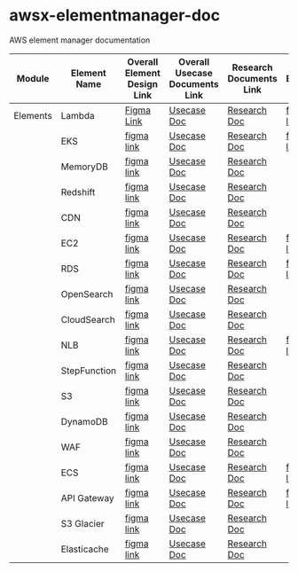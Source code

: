 # awsx-elementmanager-doc
AWS element manager documentation





| Module | Element Name | Overall Element Design Link | Overall Usecase Documents Link | Research Documents Link | Single Element Link| Single Element Usecase Link
|----------|----------|----------|----------|----------|----------|----------|
| Elements | Lambda |[Figma Link](https://www.figma.com/proto/mSwpmnkmrqHXX6AkzXzbtC/Aws-Elements?page-id=9401%3A52769&type=design&node-id=10603-60789&viewport=373%2C552%2C0.06&t=a5ok2uoyWPEIQFl9-1&scaling=scale-down-width&starting-point-node-id=10603%3A60789&mode=design)| [Usecase Doc](https://synectiksinc-my.sharepoint.com/:w:/g/personal/quddus_mohammed_synectiks_com/EciUNUq6xc1CmjFExxOP52oBEEm8pKrOSmkRha60ZntDEw?e=7geolw)| [Research Doc](https://synectiksinc-my.sharepoint.com/:w:/g/personal/quddus_mohammed_synectiks_com/ERTLge719TZBpV8xY_fh5l4BnHhnZD3kaGlOCWvvotVIlA?e=aY2MkE) |[figma link](https://www.figma.com/proto/mSwpmnkmrqHXX6AkzXzbtC/Aws-Elements?page-id=9401%3A52769&type=design&node-id=31080-68050&viewport=373%2C552%2C0.06&t=a5ok2uoyWPEIQFl9-1&scaling=scale-down-width&starting-point-node-id=10603%3A60789&mode=design) | [SRE Doc](https://synectiksinc-my.sharepoint.com/:w:/g/personal/quddus_mohammed_synectiks_com/ES-awejpct5ChiQxTk023DkBjz7-QVtueWlErUURUUaoAw?e=r9auCB)|
|  | EKS | [figma link](https://www.figma.com/proto/mSwpmnkmrqHXX6AkzXzbtC/Aws-Elements?page-id=12227%3A62321&type=design&node-id=12496-79593&viewport=-588%2C825%2C0.32&t=GUblYNOFXFVDDj6p-1&scaling=min-zoom&starting-point-node-id=12455%3A71734&mode=design) | [Usecase Doc](https://synectiksinc-my.sharepoint.com/:w:/g/personal/quddus_mohammed_synectiks_com/EdhtIJm0CJNOrh3IuyJQhwMBHLfdc6hvG57oS8vaVgRPzg?e=nJ2zxx) | [Research Doc](https://synectiksinc-my.sharepoint.com/:w:/g/personal/quddus_mohammed_synectiks_com/EY6SOy0vL8xOj8Kuee13h38B85LR9bGpa4ZsTsSeVOH8wQ?e=QObUqK) | [figma link](https://www.figma.com/proto/mSwpmnkmrqHXX6AkzXzbtC/Aws-Elements?page-id=12227%3A62321&type=design&node-id=28548-28911&viewport=-2216%2C711%2C0.12&t=LSUbwirrKiN4QmNy-1&scaling=min-zoom&starting-point-node-id=12455%3A71734&mode=design) | [SRE Doc](https://synectiksinc-my.sharepoint.com/:w:/g/personal/quddus_mohammed_synectiks_com/EbriNmdOF9JOnkPS-m2b-rkBLkcHXXPCRhKtV7H1xWSn7Q?e=4LcNKq)|
|  | MemoryDB | [figma link](https://www.figma.com/proto/mSwpmnkmrqHXX6AkzXzbtC/Aws-Elements?page-id=23279%3A11655&type=design&node-id=23279-11656&viewport=4078%2C1082%2C0.64&t=1I3wGiHFO2NTXFaN-1&scaling=min-zoom&starting-point-node-id=23279%3A11656&mode=design) |  [Usecase Doc](https://synectiksinc-my.sharepoint.com/:w:/g/personal/quddus_mohammed_synectiks_com/EUYp9xPFPEZBlgqbog3dnvkBBS9ZnsG8VpCwboB0cM4aHw?e=C6hrPn) | [Research Doc](https://synectiksinc-my.sharepoint.com/:w:/g/personal/quddus_mohammed_synectiks_com/ERjubKlwUIpNtH8xosawK3MBf-Y-gpfk666auFuqcLEVKg?e=jSNlfF) |  |
|  | Redshift | [figma link](https://www.figma.com/proto/mSwpmnkmrqHXX6AkzXzbtC/Aws-Elements?page-id=26525%3A12780&type=design&node-id=26525-12782&viewport=1457%2C339%2C0.11&t=6OvarMb4Wc3O4cZL-1&scaling=min-zoom&mode=design) | [Usecase Doc](https://synectiksinc-my.sharepoint.com/:w:/g/personal/quddus_mohammed_synectiks_com/EQNqLdsK2IVAgy_bYgIU3TUBE8xmsELqyInve21PcPAyWA?e=FF0QCa) | [Research Doc](https://synectiksinc-my.sharepoint.com/:w:/g/personal/quddus_mohammed_synectiks_com/EURe0jIS4zNKkkFs7XRNCoYB7q8J1Ntp9ZgCG-pXq7esag?e=9pVd0v) |  |
|  | CDN | [figma link](https://www.figma.com/proto/mSwpmnkmrqHXX6AkzXzbtC/Aws-Elements?page-id=12227%3A62323&type=design&node-id=15697-117688&viewport=-185%2C1877%2C0.12&t=v49tf0tMxR8GzJXf-1&scaling=min-zoom&starting-point-node-id=15697%3A118451&mode=design) | [Usecase Doc](https://synectiksinc-my.sharepoint.com/:w:/g/personal/quddus_mohammed_synectiks_com/EaBizCuEsTNFs2lTfTHAOJgBWRItyYOnW194T9LegYOcBA?e=AuhaOZ) | [Research Doc](https://synectiksinc-my.sharepoint.com/:w:/g/personal/quddus_mohammed_synectiks_com/EdxCwfvz5YlMh5BthzMj_6EBVNsmATZZCj8kvdjvJDpWIA?e=LT0WyV) |  | 
|  | EC2 | [figma link](https://www.figma.com/proto/mSwpmnkmrqHXX6AkzXzbtC/Aws-Elements?type=design&node-id=13381-80412&t=KPAxqWSxpk4SzKmY-1&scaling=min-zoom&page-id=12227%3A62322&mode=design) | [Usecase Doc](https://synectiksinc-my.sharepoint.com/:w:/r/personal/ashna_kagada_synectiks_com/Documents/AWS%20EC2%20use%20case.docx?d=wa5c8bc2d73e44f54bca2342895288fe9&csf=1&web=1&e=Oq3lgv) | [Research Doc](https://synectiksinc-my.sharepoint.com/:w:/r/personal/ashna_kagada_synectiks_com/Documents/AWS%20EC2%20Documentation.docx?d=w4884bd9c46d74a66988398221b8ede68&csf=1&web=1&e=bG0nDt) | [figma link](https://www.figma.com/proto/mSwpmnkmrqHXX6AkzXzbtC/Aws-Elements?page-id=28831%3A14248&type=design&node-id=28860-24205&viewport=7113%2C561%2C0.28&t=SUytv8LclOLk3pWV-1&scaling=min-zoom&starting-point-node-id=28860%3A24205&mode=design) | [SRE Doc](https://synectiksinc-my.sharepoint.com/:w:/g/personal/quddus_mohammed_synectiks_com/ESIerYotggxBt15BgBiATAUBGDf4no_U5eYnsBxN-XEwEA?e=AAecc5)|
|  | RDS | [figma link](https://www.figma.com/proto/mSwpmnkmrqHXX6AkzXzbtC/Aws-Elements?type=design&node-id=23039-46030&t=If3lh8G6YsqbPUkl-1&scaling=min-zoom&page-id=12227%3A62324&starting-point-node-id=26257%3A67422&mode=design) | [Usecase Doc](https://synectiksinc-my.sharepoint.com/:w:/g/personal/ashna_kagada_synectiks_com/EYuHw4plCIVOjCwUdBUn4h8BCJ9miqsYF3RwBQGYQ58P0w?e=HSIKVp) | [Research Doc](https://synectiksinc-my.sharepoint.com/:w:/g/personal/ashna_kagada_synectiks_com/EfeA52nzj31Dhi4aJYga6s4Bu-uugrZmiLTpKX0WGrizDg?e=vIGjVD)  | [figma link](https://www.figma.com/proto/mSwpmnkmrqHXX6AkzXzbtC/Aws-Elements?page-id=12227%3A62324&type=design&node-id=30150-20837&viewport=242%2C-1118%2C0.08&t=2pwkNfSxVwyH87QX-1&scaling=min-zoom&starting-point-node-id=26257%3A67422&mode=design)| [SRE Doc](https://synectiksinc-my.sharepoint.com/:w:/g/personal/ashna_kagada_synectiks_com/ETBwd3RAajJHpH2MPHIUZ_QBQ7WLvPNcCFFPAQ0wwsg4mA?e=2QZcKU)|
|  | OpenSearch | [figma link](https://www.figma.com/proto/mSwpmnkmrqHXX6AkzXzbtC/Aws-Elements?type=design&node-id=26525-28930&t=azfyeJPNpnauyZsA-1&scaling=min-zoom&page-id=26525%3A12781&mode=design) | [Usecase Doc](https://synectiksinc-my.sharepoint.com/:w:/g/personal/ashna_kagada_synectiks_com/Ea70HDgUyGhHkZwif18Uju0BbTSUWlhKgzGgq8YbWGuDGg?e=Ql7uVy) | [Research Doc](https://synectiksinc-my.sharepoint.com/:w:/g/personal/ashna_kagada_synectiks_com/EXsE3-ZQ2ABNh0jh1qCkJ7cBo4S3e0ZCf_Oc8k9JBjHfiw?e=K4R9TX)  | 
|  | CloudSearch | [figma link](https://www.figma.com/proto/mSwpmnkmrqHXX6AkzXzbtC/Aws-Elements?type=design&node-id=29932-44018&t=f2N2YdInnhQ5RbwK-1&scaling=scale-down-width&page-id=29932%3A26622&mode=design) |[Usecase Doc](https://synectiksinc-my.sharepoint.com/:w:/g/personal/ashna_kagada_synectiks_com/EZa5lQJd4BlHoP73_4pagwcBKvngAyawecekwP4o5SG-IA?e=I1BBYL) | [Research Doc](https://synectiksinc-my.sharepoint.com/:w:/g/personal/ashna_kagada_synectiks_com/EYHzttQmp8pEuHvV6znbhXIB4uV3NE7xG2qMHhLcS9RT0w?e=Nlb1I6) |  | 
|  | NLB | [figma link](https://www.figma.com/proto/mSwpmnkmrqHXX6AkzXzbtC/Aws-Elements?type=design&node-id=31607-31162&t=OgwTqBdXanRfHWIn-1&scaling=scale-down-width&page-id=31607%3A30016&mode=design) | [Usecase Doc](https://synectiksinc-my.sharepoint.com/:w:/g/personal/ashna_kagada_synectiks_com/ETgTkhaNIVpPmrR3HZ5tzmQBviDvPInwbTNveXTa49_f1g?e=wyBiAM) | [Research Doc](https://synectiksinc-my.sharepoint.com/:w:/g/personal/ashna_kagada_synectiks_com/ETwF51cXXL9LnJJFLpIiyswBPW1K52KiHART5wwt_qc8HQ?e=dh1mdi) |[figma link](https://www.figma.com/proto/mSwpmnkmrqHXX6AkzXzbtC/Aws-Elements?page-id=31607%3A30016&type=design&node-id=41127-24016&viewport=2795%2C-993%2C0.23&t=0ZOxHK0m5l2hNAfm-1&scaling=min-zoom&mode=design)|[SRE Doc](https://synectiksinc-my.sharepoint.com/:w:/g/personal/quddus_mohammed_synectiks_com/EeaHO7-BMtRBlFTfginr-LcBM0okfwf13iUKbgohg10ktg?e=7pVJzH) | 
|  | StepFunction | [figma link](https://www.figma.com/proto/mSwpmnkmrqHXX6AkzXzbtC/Aws-Elements?type=design&node-id=16694-118979&t=rgOkk50DTKvn1xZt-1&scaling=min-zoom&page-id=14289%3A99141&starting-point-node-id=16694%3A118979&mode=design) |[Usecase Doc](https://synectiksinc-my.sharepoint.com/:w:/g/personal/ashna_kagada_synectiks_com/EYn3UkPvomtEh0LTvPFlCzIBheyqVR8d55me69kQoVf1vw?e=VtmlE2) | [Research Doc](https://synectiksinc-my.sharepoint.com/:w:/g/personal/ashna_kagada_synectiks_com/EXMP3-5EjdZJnIt6XvOxDB0BHJtRJkxq4-ad6TFMkaDHLg?e=oyoP2I) |  | 
|  | S3 | [figma link](https://www.figma.com/proto/mSwpmnkmrqHXX6AkzXzbtC/Aws-Elements?page-id=7794%3A35100&type=design&node-id=8288-34673&viewport=-262%2C442%2C0.04&t=rnL8fEjDuUH8X08q-1&scaling=min-zoom&starting-point-node-id=8288%3A34673&mode=design) | [Usecase Doc](https://synectiksinc-my.sharepoint.com/:w:/g/personal/ashna_kagada_synectiks_com/EYTUvj1786dEge5cIH__dgcBMsJikswC43B6ii8p7j-9ng?e=6vmEo7) | [Research Doc](https://synectiksinc-my.sharepoint.com/:w:/g/personal/ashna_kagada_synectiks_com/EZQgN7lFsTVEs3p6sojsRuIB5oysoxY5YC2wsqrlm6mitQ?e=hgjj5g) |  | 
|  | DynamoDB | [figma link](https://www.figma.com/proto/mSwpmnkmrqHXX6AkzXzbtC/Aws-Elements?page-id=12227%3A62325&type=design&node-id=12252-62320&viewport=85%2C310%2C0.04&t=7FsZkMn8AaJIVQzw-1&scaling=scale-down-width&starting-point-node-id=12252%3A62320&mode=design) | [Usecase Doc](https://synectiksinc-my.sharepoint.com/:w:/g/personal/ashna_kagada_synectiks_com/EUjMiVqAFY5Mq_a5uH_2OT4BCIjOCG265Q8E3iT2cUs1Jg?e=PQjW3e) | [Research Doc](https://synectiksinc-my.sharepoint.com/:w:/g/personal/ashna_kagada_synectiks_com/EeXg-XDBvgxFvAXXAdcMVksBYyosABfzIBkCqyclvxJnGw?e=KUmWHG) |  | 
|  | WAF | [figma link](https://www.figma.com/proto/mSwpmnkmrqHXX6AkzXzbtC/Aws-Elements?page-id=23140%3A1503&type=design&node-id=25739-39074&viewport=-72%2C597%2C0.05&t=23ru8e1A771pSYuU-1&scaling=scale-down-width&mode=design) | [Usecase Doc](https://synectiksinc-my.sharepoint.com/:w:/g/personal/ashna_kagada_synectiks_com/EdIsT8F1ykVEhgRjJD8qSP0B4Irf9qFC9TBN3hyqWhM4ZA?e=s6TsYY) | [Research Doc](https://synectiksinc-my.sharepoint.com/:w:/g/personal/ashna_kagada_synectiks_com/EQ8w8Kmhn6JNvhOCrZF5bfkBrLZagK2p7WQ2y9NBhdslng?e=Qr0362)|  | 
|  | ECS | [figma link](https://www.figma.com/proto/mSwpmnkmrqHXX6AkzXzbtC/Aws-Elements?page-id=12227%3A62320&type=design&node-id=27500-37414&viewport=74%2C-431%2C0.07&t=d4LaHUAlCd9Wq05F-1&scaling=scale-down-width&starting-point-node-id=27500%3A37414&show-proto-sidebar=1&mode=design) | [Usecase Doc](https://synectiksinc-my.sharepoint.com/:w:/g/personal/ashna_kagada_synectiks_com/EW4I0IN39uNHjnEKmHNHSx4B0lQPm87eX8ysgXJmvR8cwA?e=gqXUuk) | [Research Doc](https://synectiksinc-my.sharepoint.com/:w:/r/personal/ashna_kagada_synectiks_com/Documents/Desktop/AWS%20elements/ECS/Amazon%20Elastic%20Container%20Service%20documentation.docx?d=w2023779de0e343fdbd970fa494fc24ce&csf=1&web=1&e=2I4uKK) | [figma link](https://www.figma.com/proto/mSwpmnkmrqHXX6AkzXzbtC/Aws-Elements?page-id=12227%3A62320&type=design&node-id=29064-12044&viewport=-491%2C-3193%2C0.17&t=i1zMFYbPS3UTnCyh-1&scaling=scale-down-width&starting-point-node-id=27500%3A37414&show-proto-sidebar=1&mode=design) | [SRE Doc](https://synectiksinc-my.sharepoint.com/:w:/g/personal/ashna_kagada_synectiks_com/ERsIKd-EwxJGns9HbfuA-GYBxinhqVOPMa5HaUSW5Y4QkA?e=HFcx9k)| 
|  | API Gateway | [figma link](https://www.figma.com/proto/mSwpmnkmrqHXX6AkzXzbtC/Aws-Elements?page-id=26781%3A21255&type=design&node-id=27969-47033&viewport=567%2C297%2C0.05&t=70MPPpIbOIiBmu5g-1&scaling=scale-down-width&mode=design) | [Usecase Doc](https://synectiksinc-my.sharepoint.com/:w:/g/personal/ashna_kagada_synectiks_com/ERgbkz79hE5CuR47SgM89YkB5d6s5lkTUCV8wTEWzb0Mxw?e=46lNPS) | [Research Doc](https://synectiksinc-my.sharepoint.com/:w:/g/personal/ashna_kagada_synectiks_com/EUMY00vC7EhMoLV7ISDXZgUBqbSkmWlmiYtq6ApF2ZXWzw?e=p2LXfM) | [figma link](https://www.figma.com/proto/mSwpmnkmrqHXX6AkzXzbtC/Aws-Elements?page-id=26781%3A21255&type=design&node-id=40673-29572&viewport=2251%2C-758%2C0.15&t=zPOgXhDRK2KcAkNy-1&scaling=min-zoom&starting-point-node-id=40673%3A29572&show-proto-sidebar=1&mode=design) | [SRE Doc](https://synectiksinc-my.sharepoint.com/:w:/g/personal/ashna_kagada_synectiks_com/EdVP5cbRsRJAgWWdP1E846wBGZl7D-E2zFuWJAwG-_fY0g?e=KDQcK1) 
|  | S3 Glacier | [figma link](https://www.figma.com/proto/mSwpmnkmrqHXX6AkzXzbtC/Aws-Elements?page-id=12227%3A62326&type=design&node-id=12260-62542&viewport=41%2C189%2C0.05&t=ZiL0b2Lwdrz5GHib-1&scaling=scale-down-width&starting-point-node-id=12260%3A62542&mode=design) | [Usecase Doc](https://synectiksinc-my.sharepoint.com/:w:/g/personal/ashna_kagada_synectiks_com/EZJwzEB6YuxEnjUsqqSeIOgBvl7DwfyQIZOYtVZOr-31jQ?e=w3g7QR) | [Research Doc](https://synectiksinc-my.sharepoint.com/:w:/g/personal/ashna_kagada_synectiks_com/EbTnYClNxgxIq6Fj9sLT3KgBtKZSXRnCj06vwI6GXdPHlg?e=yfWaQJ) | | 
|  | Elasticache | [figma link](https://www.figma.com/proto/mSwpmnkmrqHXX6AkzXzbtC/Aws-Elements?page-id=12181%3A62250&type=design&node-id=29403-11212&viewport=2190%2C-1757%2C0.1&t=7vLFWUhrfOTON0OV-1&scaling=min-zoom&starting-point-node-id=13166%3A83739&mode=design)| [Usecase Doc](https://synectiksinc-my.sharepoint.com/:w:/g/personal/ashna_kagada_synectiks_com/ETFycIo02DxOiPXSeoco1NsBtnCh2r22JWmleRmc_7XYLQ?e=PeVpqL)| [Research Doc](https://synectiksinc-my.sharepoint.com/:w:/g/personal/ashna_kagada_synectiks_com/EXTAVYCjrT5JqOjA9iXMs7MBwuYuk6G9C_K0q9fhlEPYNQ?e=d3jEAY) | | 

 
